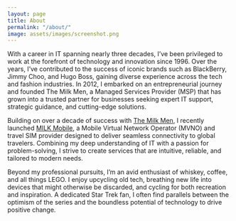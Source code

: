 ```yaml
---
layout: page
title: About
permalink: "/about/"
image: assets/images/screenshot.png
---
```


With a career in IT spanning nearly three decades, I’ve been privileged to work at the forefront of technology and innovation since 1996. Over the years, I’ve contributed to the success of iconic brands such as BlackBerry, Jimmy Choo, and Hugo Boss, gaining diverse experience across the tech and fashion industries. In 2012, I embarked on an entrepreneurial journey and founded The Milk Men, a Managed Services Provider (MSP) that has grown into a trusted partner for businesses seeking expert IT support, strategic guidance, and cutting-edge solutions.

Building on over a decade of success with [The Milk Men](https://themilkmen.com), I recently launched [MILK Mobile](https://milkmobile.com), a Mobile Virtual Network Operator (MVNO) and travel SIM provider designed to deliver seamless connectivity to global travelers. Combining my deep understanding of IT with a passion for problem-solving, I strive to create services that are intuitive, reliable, and tailored to modern needs.

Beyond my professional pursuits, I’m an avid enthusiast of whiskey, coffee, and all things LEGO. I enjoy upcycling old tech, breathing new life into devices that might otherwise be discarded, and cycling for both recreation and inspiration. A dedicated Star Trek fan, I often find parallels between the optimism of the series and the boundless potential of technology to drive positive change.